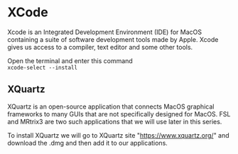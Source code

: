 XCode
=====
Xcode is an Integrated Development Environment (IDE) for MacOS containing a suite of software development tools made by Apple. 
Xcode gives us access to a compiler, text editor and some other tools.

Open the terminal and enter this command  
```xcode-select --install``` 


XQuartz
-------

XQuartz is an open-source application that connects MacOS graphical frameworks to many GUIs that are not specifically designed for MacOS. FSL and MRtrix3 are two such applications that we will use later in this series.

To install XQuartz we will go to XQuartz site "https://www.xquartz.org/"
and download the .dmg and then add it to our applications.


